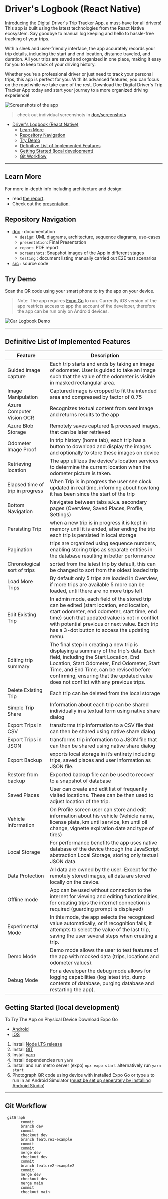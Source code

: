 # Driver's Logbook (React Native) 

Introducing the Digital Driver's Trip Tracker App, a must-have for all drivers!
This app is built using the latest technologies from the React Native ecosystem. Say goodbye to manual log keeping and hello to hassle-free tracking of your trips.

With a sleek and user-friendly interface, the app accurately records your trip details, including the start and end location, distance traveled, and duration. All your trips are saved and organized in one place, making it easy for you to keep track of your driving history.

Whether you're a professional driver or just need to track your personal trips, this app is perfect for you. With its advanced features, you can focus on the road while we take care of the rest. Download the Digital Driver's Trip Tracker App today and start your journey to a more organized driving experience!

![Screenshots of the app](/doc/presentation/img/screenshots.png "Screenshots of the app")

> check out individual screenshots in [doc/screenshots](/doc/screenshots)


- [Driver's Logbook (React Native)](#drivers-logbook-react-native)
  - [Learn More](#learn-more)
  - [Repository Navigation](#repository-navigation)
  - [Try Demo](#try-demo)
  - [Definitive List of Implemented Features](#definitive-list-of-implemented-features)
  - [Getting Started (local development)](#getting-started-local-development)
  - [Git Workflow](#git-workflow)


---

## Learn More

For more in-depth info including architecture and design:
* read [the report](doc/report/app_report.pdf).
* Check out the [presentation](https://p2.zemanec.me/).

## Repository Navigation

* [doc](/doc/) : documentation 
  * `design`: UML diagrams, architecture, sequence diagrams, use-cases 
  * `presentation`: Final Presentation 
  * `report`: PDF report 
  * `screenshots`: Snapshot images of the App in different stages
  * `testing` : document listing manually carried out E2E test scenarios 
* [src](/src/) : source code

## Try Demo 

Scan the QR code using your smart phone to try the app on your device.

> Note: The app requires [Expo Go](https://expo.dev/expo-go) to run. Currently iOS version of the app restricts access to app the account of the developer, therefore the app can be run only on Android devices.

![Car Logbook Demo](/doc/app_QR.svg "Car Logbook running Expo Go")

---

## Definitive List of Implemented Features 

| Feature                          | Description                                                                                                                                                                                                                                                                                                    |
| -------------------------------- | -------------------------------------------------------------------------------------------------------------------------------------------------------------------------------------------------------------------------------------------------------------------------------------------------------------- |
| Guided image capture             | Each trip starts and ends by taking an image of odometer. User is guided to take an image such that the value of the odometer is visible in masked rectangular area.                                                                                                                                           |
| Image Manipulation               | Captured image is cropped to fit the intended area and compressed by factor of 0.75                                                                                                                                                                                                                            |
| Azure Computer Vision OCR        | Recognizes textual content from sent image and returns results to the app                                                                                                                                                                                                                                      |
| Azure Blob Storage               | Remotely saves captured & processed images, that can be later retrieved                                                                                                                                                                                                                                        |
| Odometer Image Proof             | In trip history (home tab), each trip has a button to download and display the images and optionally to store these images on device                                                                                                                                                                           |
| Retrieving location              | The app utilizes the device's location services to determine the current location when the odometer picture is taken.                                                                                                                                                                                          |
| Elapsed time of trip in progress | When Trip is in progress the user see clock updated in real time, informing about how long it has been since the start of the trip                                                                                                                                                                             |
| Bottom Navigation                | Navigates between tabs a.k.a. secondary pages (Overview, Saved Places, Profile, Settings)                                                                                                                                                                                                                      |
| Persisting Trip                  | when a new trip is in progress it is kept in memory until it is ended, after ending the trip each trip is persisted in local storage                                                                                                                                                                           |
| Pagination                       | trips are organized using sequence numbers, enabling storing trips as separate entities in the database resulting in better performance                                                                                                                                                                        |
| Chronological sort of trips      | sorted from the latest trip by default, this can be changed to sort from the oldest loaded trip                                                                                                                                                                                                                |
| Load More Trips                  | By default only 5 trips are loaded in Overview, if more trips are available 5 more can be loaded, until there are no more trips left                                                                                                                                                                           |
| Edit Existing Trip               | In admin mode, each field of the stored trip can be edited  (start location, end location, start odometer, end odometer, start time, end time) such that updated value is not in conflict with potential previous or next value. Each trip has a 3-dot button to access the updating menu.                     |
| Editing trip summary             | The final step in creating a new trip is displaying a summary of the trip's data. Each field, including the Start Location, End Location, Start Odometer, End Odometer, Start Time, and End Time, can be revised before confirming, ensuring that the updated value does not conflict with any previous trips. |
| Delete Existing Trip             | Each trip can be deleted from the local storage                                                                                                                                                                                                                                                                |
| Simple Trip Share                | Information about each trip can be shared individually in a textual form using native share dialog                                                                                                                                                                                                             |
| Export Trips in CSV              | transforms trip information to a CSV file that can then be shared using native share dialog                                                                                                                                                                                                                    |
| Export Trips in JSON             | transforms trip information to a JSON file that can then be shared using native share dialog                                                                                                                                                                                                                   |
| Export Backup                    | exports local storage in it’s entirety including trips, saved places and user information as JSON file.                                                                                                                                                                                                        |
| Restore from backup              | Exported backup file can be used to recover to a snapshot of database                                                                                                                                                                                                                                          |
| Saved Places                     | User can create and edit list of frequently visited locations. These can be then used to adjust location of the trip.                                                                                                                                                                                          |
| Vehicle Information              | On Profile screen user can store and edit information about his vehicle (Vehicle name, license plate, km until service, km until oil change, vignette expiration date and type of tires)                                                                                                                       |
| Local Storage                    | For performance benefits the app uses native database of the device through the JavaScript abstraction Local Storage, storing only textual JSON data.                                                                                                                                                          |
| Data Protection                  | All data are owned by the user. Except for the remotely stored images, all data are stored locally on the device.                                                                                                                                                                                              |
| Offline mode                     | App can be used without connection to the internet for viewing and editing functionalities, for creating trips the internet connection is required (guarding prompt is displayed)                                                                                                                              |
| Experimental Mode                | In this mode, the app selects the recognized value automatically, or if recognition fails, it attempts to select the value of the last trip, saving the user several steps when creating a trip.                                                                                                               |
| Demo Mode                        | Demo mode allows the user to test features of the app with mocked data (trips, locations and odometer values).                                                                                                                                                                                                 |
| Debug Mode                       | For a developer the debug mode allows for logging capabilities (log latest trip, dump contents of database, purging database and restarting the app).                                                                                                                                                          |

## Getting Started (local development)

To Try The App on Physical Device Download Expo Go
* [Android](https://play.google.com/store/apps/details?id=host.exp.exponent&pli=1) 
* [iOS](https://apps.apple.com/app/expo-go/id982107779)

1. Install [Node LTS release](https://nodejs.org/en/)
2. Install [GIT](https://git-scm.com/)
3. Install [yarn](https://yarnpkg.com/cli/install)
4. Install dependencies run `yarn`
5. Install and run metro server (expo) `npx expo start` alternatively run `yarn start`
6. Photograph QR code using device with installed Expo Go or type `a` to run in an Android Simulator ([must be set up seperately by installing Android Studio](https://reactnative.dev/docs/environment-setup))


---

## Git Workflow 


```mermaid
 gitGraph
       commit
       branch dev
       commit
       checkout dev
       branch feature1-example
       commit
       commit
       merge dev
       checkout dev
       commit
       branch feature2-example2
       commit
       merge dev
       checkout dev
       merge main
       commit
       checkout main
```
